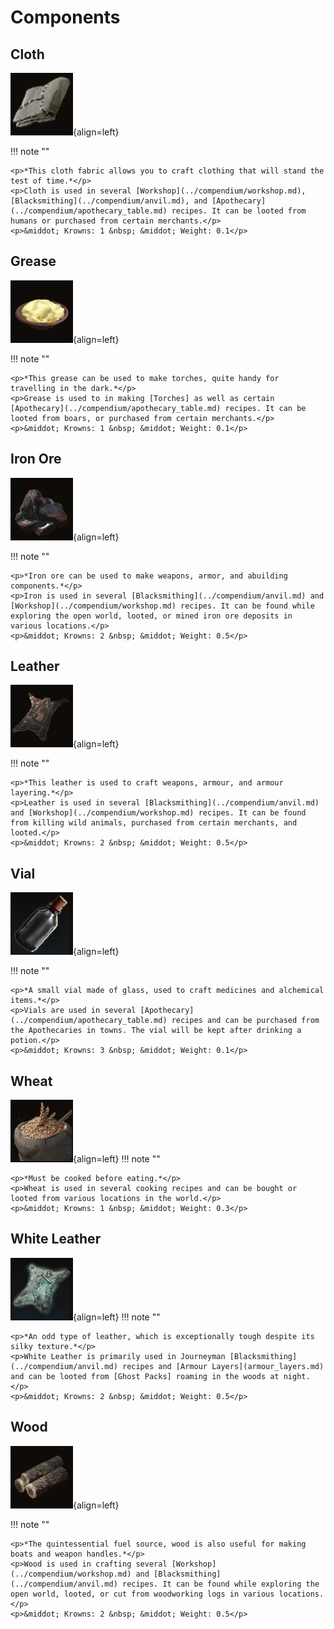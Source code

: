 # Components

## Cloth
![cloth.png](../../static/img/inventory/cloth.png){align=left}

!!! note ""

    <p>*This cloth fabric allows you to craft clothing that will stand the test of time.*</p>
    <p>Cloth is used in several [Workshop](../compendium/workshop.md), [Blacksmithing](../compendium/anvil.md), and [Apothecary](../compendium/apothecary_table.md) recipes. It can be looted from humans or purchased from certain merchants.</p>
    <p>&middot; Krowns: 1 &nbsp; &middot; Weight: 0.1</p>

## Grease
![grease.png](../../static/img/inventory/grease.png){align=left}

!!! note ""

    <p>*This grease can be used to make torches, quite handy for travelling in the dark.*</p>
    <p>Grease is used to in making [Torches] as well as certain [Apothecary](../compendium/apothecary_table.md) recipes. It can be looted from boars, or purchased from certain merchants.</p>
    <p>&middot; Krowns: 1 &nbsp; &middot; Weight: 0.1</p>

## Iron Ore
![iron_ore.png](../../static/img/inventory/iron_ore.png){align=left}

!!! note ""

    <p>*Iron ore can be used to make weapons, armor, and abuilding components.*</p>
    <p>Iron is used in several [Blacksmithing](../compendium/anvil.md) and [Workshop](../compendium/workshop.md) recipes. It can be found while exploring the open world, looted, or mined iron ore deposits in various locations.</p>
    <p>&middot; Krowns: 2 &nbsp; &middot; Weight: 0.5</p>

## Leather
![leather.png](../../static/img/inventory/leather.png){align=left}

!!! note ""

    <p>*This leather is used to craft weapons, armour, and armour layering.*</p>
    <p>Leather is used in several [Blacksmithing](../compendium/anvil.md) and [Workshop](../compendium/workshop.md) recipes. It can be found from killing wild animals, purchased from certain merchants, and looted.</p>
    <p>&middot; Krowns: 2 &nbsp; &middot; Weight: 0.5</p>

## Vial
![vial.png](../../static/img/inventory/vial.png){align=left}

!!! note ""

    <p>*A small vial made of glass, used to craft medicines and alchemical items.*</p>
    <p>Vials are used in several [Apothecary](../compendium/apothecary_table.md) recipes and can be purchased from the Apothecaries in towns. The vial will be kept after drinking a potion.</p>
    <p>&middot; Krowns: 3 &nbsp; &middot; Weight: 0.1</p>


## Wheat
![wheat.png](../../static/img/inventory/wheat.png){align=left}
!!! note ""

    <p>*Must be cooked before eating.*</p>
    <p>Wheat is used in several cooking recipes and can be bought or looted from various locations in the world.</p>
    <p>&middot; Krowns: 1 &nbsp; &middot; Weight: 0.3</p>


## White Leather
![white_leather.png](../../static/img/inventory/white_leather.png){align=left}
!!! note ""

    <p>*An odd type of leather, which is exceptionally tough despite its silky texture.*</p>
    <p>White Leather is primarily used in Journeyman [Blacksmithing](../compendium/anvil.md) recipes and [Armour Layers](armour_layers.md) and can be looted from [Ghost Packs] roaming in the woods at night.</p>
    <p>&middot; Krowns: 2 &nbsp; &middot; Weight: 0.5</p>

## Wood
![wood.png](../../static/img/inventory/wood.png){align=left}

!!! note ""

    <p>*The quintessential fuel source, wood is also useful for making boats and weapon handles.*</p>
    <p>Wood is used in crafting several [Workshop](../compendium/workshop.md) and [Blacksmithing](../compendium/anvil.md) recipes. It can be found while exploring the open world, looted, or cut from woodworking logs in various locations.</p>
    <p>&middot; Krowns: 2 &nbsp; &middot; Weight: 0.5</p>